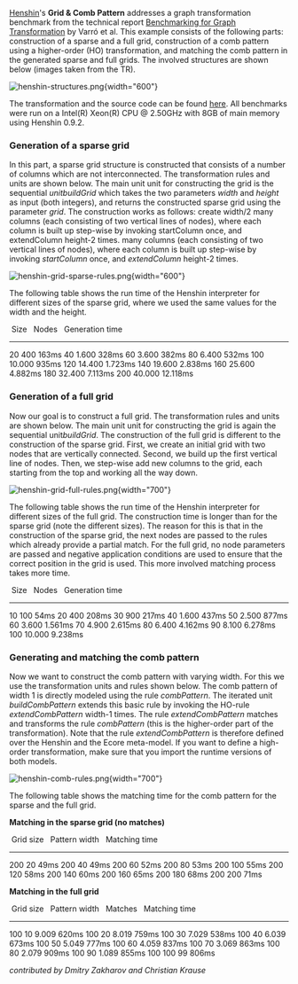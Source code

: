 [Henshin](Henshin "wikilink")\'s **Grid & Comb Pattern** addresses a
graph transformation benchmark from the technical report [Benchmarking
for Graph
Transformation](http://www.cs.bme.hu/~gervarro/publication/TUB-TR-05-EE17.pdf)
by Varró et al. This example consists of the following parts:
construction of a sparse and a full grid, construction of a comb pattern
using a higher-order (HO) transformation, and matching the comb pattern
in the generated sparse and full grids. The involved structures are
shown below (images taken from the TR).

![](henshin-structures.png "henshin-structures.png"){width="600"}

The transformation and the source code can be found
[here](https://git.eclipse.org/c/henshin/org.eclipse.emft.henshin.git/tree/plugins/org.eclipse.emf.henshin.examples/src/org/eclipse/emf/henshin/examples/combpattern).
All benchmarks were run on a Intel(R) Xeon(R) CPU @ 2.50GHz with 8GB of
main memory using Henshin 0.9.2.

### Generation of a sparse grid

In this part, a sparse grid structure is constructed that consists of a
number of columns which are not interconnected. The transformation rules
and units are shown below. The main unit unit for constructing the grid
is the sequential *unitbuildGrid* which takes the two parameters *width*
and *height* as input (both integers), and returns the constructed
sparse grid using the parameter *grid*. The construction works as
follows: create width/2 many columns (each consisting of two vertical
lines of nodes), where each column is built up step-wise by invoking
startColumn once, and extendColumn height-2 times. many columns (each
consisting of two vertical lines of nodes), where each column is built
up step-wise by invoking *startColumn* once, and *extendColumn* height-2
times.

![](henshin-grid-sparse-rules.png "henshin-grid-sparse-rules.png"){width="600"}

The following table shows the run time of the Henshin interpreter for
different sizes of the sparse grid, where we used the same values for
the width and the height.

   Size     Nodes     Generation time 
  -------- --------- -------------------
  20       400       163ms
  40       1.600     328ms
  60       3.600     382ms
  80       6.400     532ms
  100      10.000    935ms
  120      14.400    1.723ms
  140      19.600    2.838ms
  160      25.600    4.882ms
  180      32.400    7.113ms
  200      40.000    12.118ms

### Generation of a full grid

Now our goal is to construct a full grid. The transformation rules and
units are shown below. The main unit unit for constructing the grid is
again the sequential unit*buildGrid*. The construction of the full grid
is different to the construction of the sparse grid. First, we create an
initial grid with two nodes that are vertically connected. Second, we
build up the first vertical line of nodes. Then, we step-wise add new
columns to the grid, each starting from the top and working all the way
down.

![](henshin-grid-full-rules.png "henshin-grid-full-rules.png"){width="700"}

The following table shows the run time of the Henshin interpreter for
different sizes of the full grid. The construction time is longer than
for the sparse grid (note the different sizes). The reason for this is
that in the construction of the sparse grid, the next nodes are passed
to the rules which already provide a partial match. For the full grid,
no node parameters are passed and negative application conditions are
used to ensure that the correct position in the grid is used. This more
involved matching process takes more time.

   Size     Nodes     Generation time 
  -------- --------- -------------------
  10       100       54ms
  20       400       208ms
  30       900       217ms
  40       1.600     437ms
  50       2.500     877ms
  60       3.600     1.561ms
  70       4.900     2.615ms
  80       6.400     4.162ms
  90       8.100     6.278ms
  100      10.000    9.238ms

### Generating and matching the comb pattern

Now we want to construct the comb pattern with varying width. For this
we use the transformation units and rules shown below. The comb pattern
of width 1 is directly modeled using the rule *combPattern*. The
iterated unit *buildCombPattern* extends this basic rule by invoking the
HO-rule *extendCombPattern* width-1 times. The rule *extendCombPattern*
matches and transforms the rule *combPattern* (this is the higher-order
part of the transformation). Note that the rule *extendCombPattern* is
therefore defined over the Henshin and the Ecore meta-model. If you want
to define a high-order transformation, make sure that you import the
runtime versions of both models.

![](henshin-comb-rules.png "henshin-comb-rules.png"){width="700"}

The following table shows the matching time for the comb pattern for the
sparse and the full grid.

**Matching in the sparse grid (no matches)**

   Grid size     Pattern width     Matching time 
  ------------- ----------------- -----------------
  200           20                49ms
  200           40                49ms
  200           60                52ms
  200           80                53ms
  200           100               55ms
  200           120               58ms
  200           140               60ms
  200           160               65ms
  200           180               68ms
  200           200               71ms

**Matching in the full grid**

   Grid size     Pattern width     Matches     Matching time 
  ------------- ----------------- ----------- -----------------
  100           10                9.009       620ms
  100           20                8.019       759ms
  100           30                7.029       538ms
  100           40                6.039       673ms
  100           50                5.049       777ms
  100           60                4.059       837ms
  100           70                3.069       863ms
  100           80                2.079       909ms
  100           90                1.089       855ms
  100           100               99          806ms

*contributed by Dmitry Zakharov and Christian Krause*


